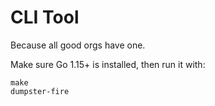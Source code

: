 # CLI Tool

Because all good orgs have one.

Make sure Go 1.15+ is installed, then run it with:

```
make
dumpster-fire
```
